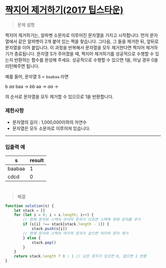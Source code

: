 # [짝지어 제거하기(2017 팁스타운)](https://school.programmers.co.kr/learn/courses/30/lessons/12973)

> 문제 설명

짝지어 제거하기는, 알파벳 소문자로 이루어진 문자열을 가지고 시작합니다. 먼저 문자열에서 같은 알파벳이 2개 붙어 있는 짝을 찾습니다. 그다음, 그 둘을 제거한 뒤, 앞뒤로 문자열을 이어 붙입니다. 이 과정을 반복해서 문자열을 모두 제거한다면 짝지어 제거하기가 종료됩니다. 문자열 S가 주어졌을 때, 짝지어 제거하기를 성공적으로 수행할 수 있는지 반환하는 함수를 완성해 주세요. 성공적으로 수행할 수 있으면 1을, 아닐 경우 0을 리턴해주면 됩니다.

예를 들어, 문자열 S = `baabaa` 라면

b *aa* baa → *bb* aa → *aa* →

의 순서로 문자열을 모두 제거할 수 있으므로 1을 반환합니다.

### 제한사항

- 문자열의 길이 : 1,000,000이하의 자연수
- 문자열은 모두 소문자로 이루어져 있습니다.

---

### 입출력 예

| s | result |
| --- | --- |
| baabaa | 1 |
| cdcd | 0 |

#

> 해결

```jsx
function solution(s) {
    let stack = []
    for (let i = 0; i < s.length; i++) {
        // 현재 문자와 스택의 마지막 문자가 다르면 스택에 현재 문자를 추가
        if (s[i] !== stack[stack.length - 1]) {
            stack.push(s[i])
        // 현재 문자와 스택의 마지막 문자가 같으면 마지막 문자 제거
        } else {
            stack.pop()
        }
    }
    return stack.length ? 0 : 1 // 남은 문자가 있으면 0, 없으면 1 반환
}
```
